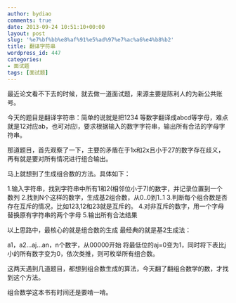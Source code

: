 ```yaml
---
author: bydiao
comments: true
date: 2013-09-24 10:51:10+00:00
layout: post
slug: '%e7%bf%bb%e8%af%91%e5%ad%97%e7%ac%a6%e4%b8%b2'
title: 翻译字符串
wordpress_id: 447
categories:
- 面试题
tags: [面试题]
---
```


最近论文看不下去的时候，就去做一道面试题，来源主要是陈利人的为新公共账号。

今天的题目是翻译字符串：简单的说就是把1234 等数字翻译成abcd等字母，难点就是12对应ab，也可对应l，要求根据输入的数字字符串，输出所有合法的字母字符串。

那道题目，首先观察了一下，主要的矛盾在于1x和2x且小于27的数字存在歧义，再有就是要对所有情况进行组合输出。

马上就想到了生成组合数的方法。具体如下：

1.输入字符串，找到字符串中所有1和2(相邻位小于7)的数字，并记录位置到一个数列
2.找到N个这样的数字，生成基2组合数，从0..0到1..1
3.判断每个组合数是否存在互斥的情况，比如123,12和23就是互斥的。
4.对非互斥的数字，用一个字母替换原有字符串的两个字母
5.输出所有合法结果

以上思路中，最核心的就是组合数的生成
最经典的就是基2生成法：

a1，a2...aj...an，n个数字，从00000开始
将最低位的aj=0变为1，同时将下表比j小的所有数字变为0，依次类推，则可枚举所有组合数。

这两天遇到几道题目，都想到组合数生成的算法，今天翻了翻组合数学的数，才找到这个方法。

组合数学这本书有时间还是要啃一啃。
